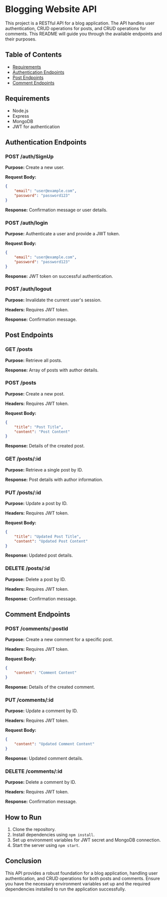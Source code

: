 # Blogging Website API

This project is a RESTful API for a blog application. The API handles user authentication, CRUD operations for posts, and CRUD operations for comments. This README will guide you through the available endpoints and their purposes.

## Table of Contents
- [Requirements](#requirements)
- [Authentication Endpoints](#authentication-endpoints)
- [Post Endpoints](#post-endpoints)
- [Comment Endpoints](#comment-endpoints)

## Requirements
- Node.js
- Express
- MongoDB
- JWT for authentication

## Authentication Endpoints

### POST /auth/SignUp
**Purpose:** Create a new user.

**Request Body:**
```json
{
    "email": "user@example.com",
    "password": "password123"
}
```
**Response:** Confirmation message or user details.

### POST /auth/login
**Purpose:** Authenticate a user and provide a JWT token.

**Request Body:**
```json
{
    "email": "user@example.com",
    "password": "password123"
}
```
**Response:** JWT token on successful authentication.

### POST /auth/logout
**Purpose:** Invalidate the current user's session.

**Headers:** Requires JWT token.

**Response:** Confirmation message.

## Post Endpoints

### GET /posts
**Purpose:** Retrieve all posts.

**Response:** Array of posts with author details.

### POST /posts
**Purpose:** Create a new post.

**Headers:** Requires JWT token.

**Request Body:**
```json
{
    "title": "Post Title",
    "content": "Post Content"
}
```
**Response:** Details of the created post.

### GET /posts/:id
**Purpose:** Retrieve a single post by ID.

**Response:** Post details with author information.

### PUT /posts/:id
**Purpose:** Update a post by ID.

**Headers:** Requires JWT token.

**Request Body:**
```json
{
    "title": "Updated Post Title",
    "content": "Updated Post Content"
}
```
**Response:** Updated post details.

### DELETE /posts/:id
**Purpose:** Delete a post by ID.

**Headers:** Requires JWT token.

**Response:** Confirmation message.

## Comment Endpoints

### POST /comments/:postId
**Purpose:** Create a new comment for a specific post.

**Headers:** Requires JWT token.

**Request Body:**
```json
{
    "content": "Comment Content"
}
```
**Response:** Details of the created comment.

### PUT /comments/:id
**Purpose:** Update a comment by ID.

**Headers:** Requires JWT token.

**Request Body:**
```json
{
    "content": "Updated Comment Content"
}
```
**Response:** Updated comment details.

### DELETE /comments/:id
**Purpose:** Delete a comment by ID.

**Headers:** Requires JWT token.

**Response:** Confirmation message.

## How to Run

1. Clone the repository.
2. Install dependencies using `npm install`.
3. Set up environment variables for JWT secret and MongoDB connection.
4. Start the server using `npm start`.

## Conclusion

This API provides a robust foundation for a blog application, handling user authentication, and CRUD operations for both posts and comments. Ensure you have the necessary environment variables set up and the required dependencies installed to run the application successfully.